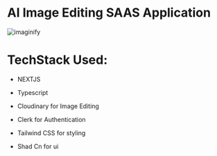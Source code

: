 <h1> AI Image Editing SAAS Application</h1>

<img alt="imaginify" src="/ai-imaginify/ai-imaginify-app/public/assets/images/image_editor.png">

<h1> TechStack Used:</h1>

<ul>
<li>
<p>NEXTJS</p>
</li>
<li>
<p>Typescript</p>
</li>
<li>
<p>Cloudinary for Image Editing</p>
</li>
<li>
<p>Clerk for Authentication</p>
</li>
<li>
<p>Tailwind CSS for styling</p>
</li>
<li>
<p>Shad Cn for ui</p>
</li>
</ul>

